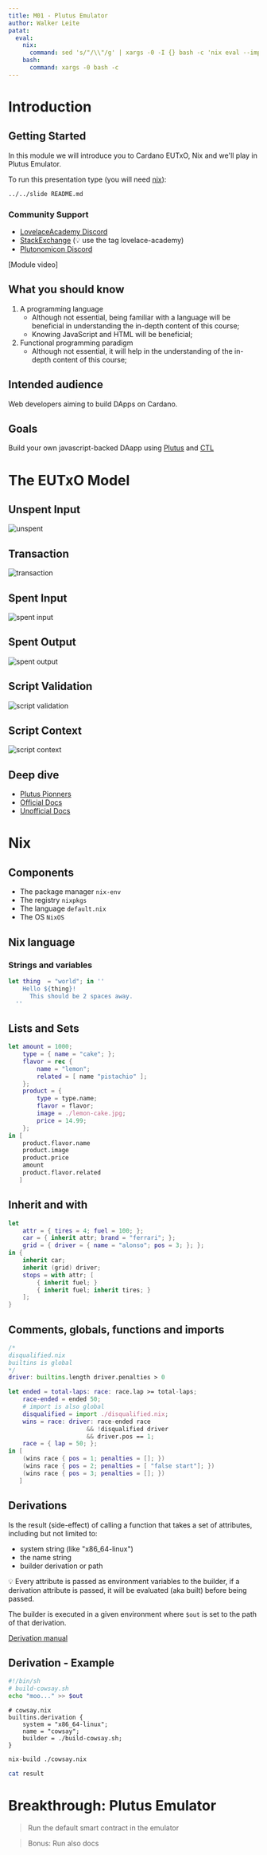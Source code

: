 ```yaml
---
title: M01 - Plutus Emulator
author: Walker Leite
patat:
  eval:
    nix:
      command: sed 's/"/\\"/g' | xargs -0 -I {} bash -c 'nix eval --impure --expr "{}" | nix run nixpkgs#nixfmt'
    bash:
      command: xargs -0 bash -c
---
```

# Introduction

## Getting Started

In this module we will introduce you to Cardano EUTxO, Nix and we'll play in Plutus Emulator. 

To run this presentation type (you will need [nix](https://nixos.org)):

```sh
../../slide README.md
```

### Community Support

- [LovelaceAcademy Discord](https://discord.gg/fWP9eGdfZ8)
- [StackExchange](https://cardano.stackexchange.com/) (:bulb: use the tag lovelace-academy)
- [Plutonomicon Discord](https://discord.gg/gGFdGaUE)

[Module video]

## What you should know

1. A programming language
    - Although not essential, being familiar with a language will be beneficial in understanding the in-depth content of this course;
    - Knowing JavaScript and HTML will be beneficial;
2. Functional programming paradigm
    - Although not essential, it will help in the understanding of the in-depth content of this course;

## Intended audience

Web developers aiming to build DApps on Cardano.

## Goals

Build your own javascript-backed DAapp using [Plutus](https://developers.cardano.org/docs/smart-contracts/plutus) and [CTL](https://github.com/Plutonomicon/cardano-transaction-lib)

# The EUTxO Model

## Unspent Input

![unspent](images/001.png)

## Transaction

![transaction](images/002.png)

## Spent Input

![spent input](images/003.png)

## Spent Output

![spent output](images/004.png)

## Script Validation

![script validation](images/005.png)

## Script Context

![script context](images/006.png)

## Deep dive

- [Plutus Pionners](https://plutus-pioneer-program.readthedocs.io/en/latest/week1.html)
- [Official Docs](https://developers.cardano.org/docs/get-started/technical-concepts#unspent-transaction-output-utxo)
- [Unofficial Docs](https://docs.cardano.org/learn/eutxo-explainer)

# Nix

## Components

- The package manager `nix-env`
- The registry `nixpkgs`
- The language `default.nix`
- The OS `NixOS`

## Nix language

### Strings and variables

```nix
let thing  = "world"; in ''
    Hello ${thing}!
      This should be 2 spaces away.
  ''
```

## Lists and Sets

```nix
let amount = 1000;
    type = { name = "cake"; };
    flavor = rec {
        name = "lemon";
        related = [ name "pistachio" ];
    };
    product = {
        type = type.name;
        flavor = flavor;
        image = ./lemon-cake.jpg;
        price = 14.99;
    };
in [
    product.flavor.name
    product.image
    product.price
    amount
    product.flavor.related
   ]
```

## Inherit and with

```nix
let 
    attr = { tires = 4; fuel = 100; };
    car = { inherit attr; brand = "ferrari"; };
    grid = { driver = { name = "alonso"; pos = 3; }; };
in {
    inherit car;
    inherit (grid) driver;
    stops = with attr; [
        { inherit fuel; }
        { inherit fuel; inherit tires; }
    ];
}
```

## Comments, globals, functions and imports

```nix
/*
disqualified.nix
builtins is global
*/
driver: builtins.length driver.penalties > 0
```

```nix
let ended = total-laps: race: race.lap >= total-laps;
    race-ended = ended 50;
    # import is also global
    disqualified = import ./disqualified.nix;
    wins = race: driver: race-ended race
                      && !disqualified driver
                      && driver.pos == 1;
    race = { lap = 50; };
in [
    (wins race { pos = 1; penalties = []; })
    (wins race { pos = 2; penalties = [ "false start"]; })
    (wins race { pos = 3; penalties = []; })
   ]
```

## Derivations

Is the result (side-effect) of calling a function that takes a set of attributes, including but not limited to:
- system string (like "x86_64-linux")
- the name string
- builder derivation or path

:bulb: Every attribute is passed as environment variables to the builder, if a derivation attribute is passed, it will be evaluated (aka built) before being passed.

The builder is executed in a given environment where `$out` is set to the path of that derivation.

[Derivation manual](https://nixos.org/manual/nix/stable/language/derivations.html)

## Derivation - Example

```sh
#!/bin/sh
# build-cowsay.sh
echo "moo..." >> $out
```

```
# cowsay.nix
builtins.derivation {
	system = "x86_64-linux";
	name = "cowsay";
	builder = ./build-cowsay.sh;
}
```

```bash
nix-build ./cowsay.nix
```

```bash
cat result
```

# Breakthrough: Plutus Emulator

> Run the default smart contract in the emulator

> Bonus: Run also docs
